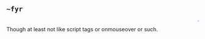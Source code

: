 ## `~fyr`
<font color="blue"><marquee>Too much markdown supported imo</marquee></font>
Though at least not like script tags or onmouseover or such.